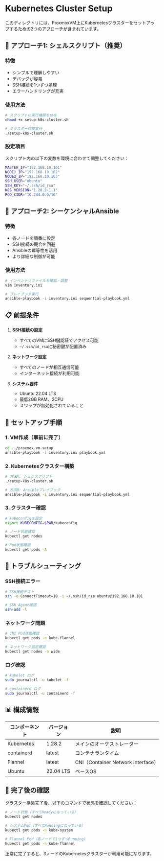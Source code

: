 # Kubernetes Cluster Setup

このディレクトリには、ProxmoxVM上にKubernetesクラスターをセットアップするための2つのアプローチが含まれています。

## 🚀 アプローチ1: シェルスクリプト（推奨）

### 特徴
- シンプルで理解しやすい
- デバッグが容易
- SSH接続を1つずつ処理
- エラーハンドリングが充実

### 使用方法

```bash
# スクリプトに実行権限を付与
chmod +x setup-k8s-cluster.sh

# クラスター作成実行
./setup-k8s-cluster.sh
```

### 設定項目
スクリプト内の以下の変数を環境に合わせて調整してください：

```bash
MASTER_IP="192.168.10.101"
NODE1_IP="192.168.10.102"  
NODE2_IP="192.168.10.103"
SSH_USER="ubuntu"
SSH_KEY="~/.ssh/id_rsa"
K8S_VERSION="1.28.2-1.1"
POD_CIDR="10.244.0.0/16"
```

## 🎯 アプローチ2: シーケンシャルAnsible

### 特徴
- 各ノードを順番に設定
- SSH接続の競合を回避
- Ansibleの冪等性を活用
- より詳細な制御が可能

### 使用方法

```bash
# インベントリファイルを確認・調整
vim inventory.ini

# プレイブック実行
ansible-playbook -i inventory.ini sequential-playbook.yml
```

## 📋 前提条件

1. **SSH接続の設定**
   - すべてのVMにSSH鍵認証でアクセス可能
   - `~/.ssh/id_rsa`に秘密鍵が配置済み

2. **ネットワーク設定**
   - すべてのノードが相互通信可能
   - インターネット接続が利用可能

3. **システム要件**
   - Ubuntu 22.04 LTS
   - 最低2GB RAM、2CPU
   - スワップが無効化されていること

## 🔧 セットアップ手順

### 1. VM作成（事前に完了）
```bash
cd ../proxmox-vm-setup
ansible-playbook -i inventory.ini playbook.yml
```

### 2. Kubernetesクラスター構築
```bash
# 方法A: シェルスクリプト
./setup-k8s-cluster.sh

# 方法B: Ansibleプレイブック  
ansible-playbook -i inventory.ini sequential-playbook.yml
```

### 3. クラスター確認
```bash
# kubeconfigを設定
export KUBECONFIG=$PWD/kubeconfig

# ノード状態確認
kubectl get nodes

# Pod状態確認
kubectl get pods -A
```

## 🐛 トラブルシューティング

### SSH接続エラー
```bash
# SSH接続テスト
ssh -o ConnectTimeout=10 -i ~/.ssh/id_rsa ubuntu@192.168.10.101

# SSH Agent確認
ssh-add -l
```

### ネットワーク問題
```bash
# CNI Pod状態確認
kubectl get pods -n kube-flannel

# ネットワーク設定確認
kubectl get nodes -o wide
```

### ログ確認
```bash
# kubelet ログ
sudo journalctl -u kubelet -f

# containerd ログ
sudo journalctl -u containerd -f
```

## 📊 構成情報

| コンポーネント | バージョン | 説明 |
|---------------|------------|------|
| Kubernetes | 1.28.2 | メインのオーケストレーター |
| containerd | latest | コンテナランタイム |
| Flannel | latest | CNI（Container Network Interface） |
| Ubuntu | 22.04 LTS | ベースOS |

## 🎉 完了後の確認

クラスター構築完了後、以下のコマンドで状態を確認してください：

```bash
# ノード状態（すべてReadyになっている）
kubectl get nodes

# システムPod（すべてRunningになっている）
kubectl get pods -n kube-system

# Flannel Pod（各ノードで1つずつRunning）
kubectl get pods -n kube-flannel
```

正常に完了すると、3ノードのKubernetesクラスターが利用可能になります。
